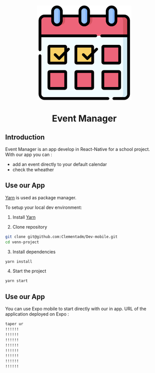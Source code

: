 <p align="center">
  <img
    width="300px"
    src="assets/icon.png"
    alt="App Logo" />
</p>

<h1 align="center">Event Manager</h1>

## Introduction

Event Manager is an app develop in React-Native for a school project.  
With our app you can :

- add an event directly to your default calendar
- check the wheather

## Use our App

[Yarn](https://classic.yarnpkg.com/en/docs/cli/) is used as package manager.

To setup your local dev environment:

1. Install [Yarn](https://classic.yarnpkg.com/en/docs/install)

2. Clone repository

```sh
git clone git@github.com:Clementadm/Dev-mobile.git
cd venn-project
```

3. Install dependencies

```sh
yarn install
```

4. Start the project

```sh
yarn start
```

## Use our App

You can use Expo mobile to start directly with our in app.
URL of the application deployed on Expo :

```sh
taper ur
!!!!!!
!!!!!!
!!!!!!
!!!!!!
!!!!!!
!!!!!!
!!!!!!
!!!!!!

```
